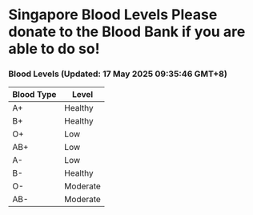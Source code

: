 Singapore Blood Levels
 Please donate to the Blood Bank if you are able to do so!
================================================================================================================================

### Blood Levels (Updated: 17 May 2025 09:35:46 GMT+8)
| Blood Type | Level     |
|------------|-----------|
| A+     | Healthy |
| B+     | Healthy |
| O+     | Low |
| AB+     | Low |
| A-     | Low |
| B-     | Healthy |
| O-     | Moderate |
| AB-     | Moderate |
